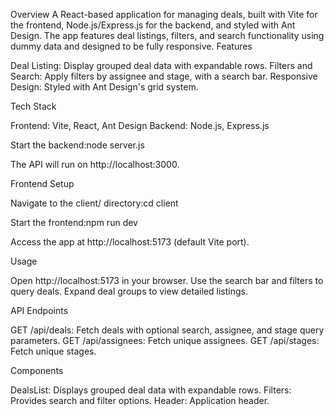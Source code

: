 Overview
A React-based application for managing deals, built with Vite for the frontend, Node.js/Express.js for the backend, and styled with Ant Design. The app features deal listings, filters, and search functionality using dummy data and designed to be fully responsive.
Features

Deal Listing: Display grouped deal data with expandable rows.
Filters and Search: Apply filters by assignee and stage, with a search bar.
Responsive Design: Styled with Ant Design's grid system.

Tech Stack

Frontend: Vite, React, Ant Design
Backend: Node.js, Express.js


Start the backend:node server.js

The API will run on http://localhost:3000.

Frontend Setup

Navigate to the client/ directory:cd client


Start the frontend:npm run dev

Access the app at http://localhost:5173 (default Vite port).

Usage

Open http://localhost:5173 in your browser.
Use the search bar and filters to query deals.
Expand deal groups to view detailed listings.

API Endpoints

GET /api/deals: Fetch deals with optional search, assignee, and stage query parameters.
GET /api/assignees: Fetch unique assignees.
GET /api/stages: Fetch unique stages.

Components

DealsList: Displays grouped deal data with expandable rows.
Filters: Provides search and filter options.
Header: Application header.